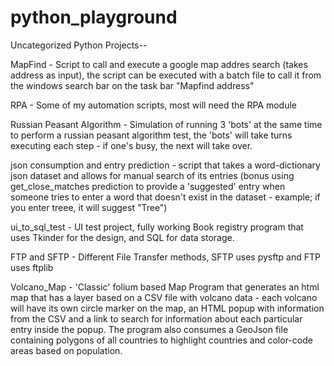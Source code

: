 # python_playground
Uncategorized Python Projects--

MapFind - Script to call and execute a google map addres search (takes address as input), the script can be executed with a batch file to call it from the windows search bar on the task bar "Mapfind address"

RPA - Some of my automation scripts, most will need the RPA module

Russian Peasant Algorithm - Simulation of running 3 'bots' at the same time to perform a russian peasant algorithm test, the 'bots' will take turns executing each step - if one's busy, the next will take over.

json consumption and entry prediction - script that takes a word-dictionary json dataset and allows for manual search of its entries (bonus using get_close_matches prediction to provide a 'suggested' entry when someone tries to enter a word that doesn't exist in the dataset - example; if you enter treee, it will suggest "Tree")

ui_to_sql_test - UI test project, fully working Book registry program that uses Tkinder for the design, and SQL for data storage.

FTP and SFTP - Different File Transfer methods, SFTP uses pysftp and FTP uses ftplib

Volcano_Map - 'Classic' folium based Map Program that generates an html map that has a layer based on a CSV file with volcano data - each volcano will have its own circle marker on the map, an HTML popup with information from the CSV and a link to search for information about each particular entry inside the popup.  The program also consumes a GeoJson file containing polygons of all countries to highlight countries and color-code areas based on population.
